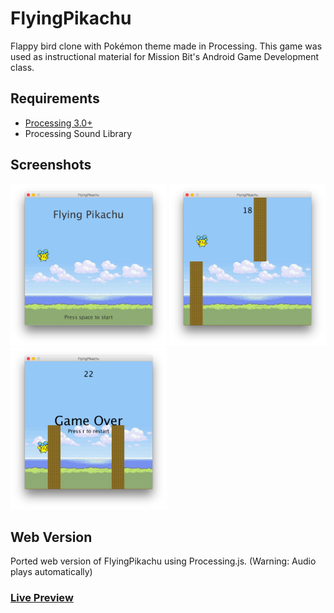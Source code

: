 # FlyingPikachu

Flappy bird clone with Pokémon theme made in Processing. This game was used as instructional material for Mission Bit's Android Game Development class.

## Requirements
* [Processing 3.0+](https://processing.org/)
* Processing Sound Library

## Screenshots
<img src="screenshots/screenshot1.png" width="250" />
<img src="screenshots/screenshot2.png" width="250" />
<img src="screenshots/screenshot3.png" width="250" />

## Web Version
Ported web version of FlyingPikachu using Processing.js.
(Warning: Audio plays automatically)

### [Live Preview](https://katsoohoo.github.io/FlyingPikachu/web/)

